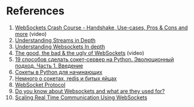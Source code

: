 
# References

1. [WebSockets Crash Course - Handshake, Use-cases, Pros & Cons and more](https://www.youtube.com/watch?v=2Nt-ZrNP22A&list=PLQnljOFTspQUGjfGdg8UvL3D_K9ACL6Qh) (video)
2. [Understanding Streams in Depth](https://vishalrana9915.medium.com/understanding-streams-511d36cf682c)
3. [Understanding Websockets In depth](https://vishalrana9915.medium.com/understanding-websockets-in-depth-6eb07ab298b3)
4. [The good, the bad & the ugly of WebSockets](https://www.youtube.com/watch?v=DFlgyrP5HMY&list=PLQnljOFTspQWKPjGnVgA5oVIhNKJ5mDXg&index=2) (video)
5. [19 способов сделать сокет-сервер на Python. Эволюционный подход. Часть 1. Введение](https://habr.com/ru/articles/676110/)
6. [Сокеты в Python для начинающих](https://habr.com/ru/articles/149077/)
7. [Немного о сокетах, redis и битых яйцах](https://habr.com/ru/articles/280668/)
8. [WebSocket Protocol](https://medium.com/geekculture/the-fundamental-knowledge-of-system-design-12-websocket-protocol-af105e758f48)
9. [Do you know about Websockets and what are they used for?](https://dineshchandgr.medium.com/do-you-know-about-websockets-and-what-are-they-used-for-7ff443074f85)
10. [Scaling Real Time Communication Using WebSockets](https://medium.com/@mkumar9009/scaling-real-time-communication-using-websockets-15d8ded1ba53)